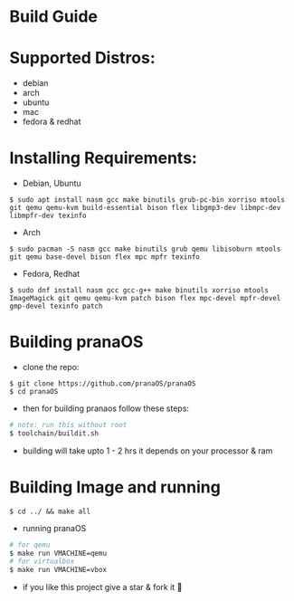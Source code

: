 # Build Guide

# Supported Distros:

- debian
- arch
- ubuntu
- mac
- fedora & redhat

# Installing Requirements:

- Debian, Ubuntu
```
$ sudo apt install nasm gcc make binutils grub-pc-bin xorriso mtools git qemu qemu-kvm build-essential bison flex libgmp3-dev libmpc-dev libmpfr-dev texinfo
```

- Arch
```
$ sudo pacman -S nasm gcc make binutils grub qemu libisoburn mtools git qemu base-devel bison flex mpc mpfr texinfo
```

- Fedora, Redhat
```
$ sudo dnf install nasm gcc gcc-g++ make binutils xorriso mtools ImageMagick git qemu qemu-kvm patch bison flex mpc-devel mpfr-devel gmp-devel texinfo patch 
```

# Building pranaOS

- clone the repo:

```
$ git clone https://github.com/pranaOS/pranaOS
$ cd pranaOS
```

- then for building pranaos follow these steps:

```sh
# note: run this without root
$ toolchain/buildit.sh
```
- building will take upto 1 - 2 hrs it depends on your processor & ram


# Building Image and running

```
$ cd ../ && make all
```

- running pranaOS
```sh
# for qemu
$ make run VMACHINE=qemu
# for virtualbox
$ make run VMACHINE=vbox
```

- if you like this project give a star & fork it 🙂